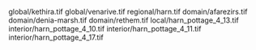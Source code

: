 global/kethira.tif
global/venarive.tif
regional/harn.tif
domain/afarezirs.tif
domain/denia-marsh.tif
domain/rethem.tif
local/harn_pottage_4_13.tif
interior/harn_pottage_4_10.tif
interior/harn_pottage_4_11.tif
interior/harn_pottage_4_17.tif
